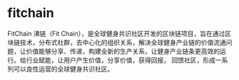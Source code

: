 # fitchain
FitChain
沸链（Fit Chain），是全球健身共识社区开发的区块链项目，旨在通过区块链技术，分布式社群，去中心化的组织关系，解决全球健身产业链的价值流通问题，让价值能够分享、传递，构建全新的生产关系，让健身产业链条更高效的运行。给行业赋能，让用户产生价值，分享价值，获得回报，
回馈社区，形成一系列可以良性运营的全球健身共识社区。
